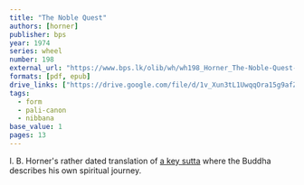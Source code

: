 ```yaml
---
title: "The Noble Quest"
authors: [horner]
publisher: bps
year: 1974
series: wheel
number: 198
external_url: "https://www.bps.lk/olib/wh/wh198_Horner_The-Noble-Quest--Ariyapariyesana-Sutta.html"
formats: [pdf, epub]
drive_links: ["https://drive.google.com/file/d/1v_Xun3tL1UwqqOra15g9afZRVhpr34_1/view?usp=drivesdk", "https://drive.google.com/file/d/1zqsPGxvg9DIutuvGwhj2NJMNfUrqpPxB/view?usp=drivesdk"]
tags:
  - form
  - pali-canon
  - nibbana
base_value: 1
pages: 13
---
```


I. B. Horner's rather dated translation of [a key sutta](/content/canon/mn26) where the Buddha describes his own spiritual journey.
